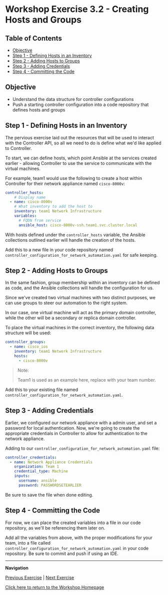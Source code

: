 # Workshop Exercise 3.2 - Creating Hosts and Groups

## Table of Contents

* [Objective](#objective)
* [Step 1 - Defining Hosts in an Inventory](#step-1---defining-hosts-in-an-inventory)
* [Step 2 - Adding Hosts to Groups](#step-2---adding-hosts-to-groups)
* [Step 3 - Adding Credentials](#step-3---adding-credentials)
* [Step 4 - Committing the Code](#step-3---committing-the-code)

## Objective

* Understand the data structure for controller configurations
* Push a starting controller configuration into a code repository that defines hosts and groups

## Step 1 - Defining Hosts in an Inventory
The pervious exercise laid out the resources that will be used to interact with the Controller API, so all we need to do is define what we'd like applied to Controller.

To start, we can define hosts, which point Ansible at the services created earlier - allowing Controller to use the service to communicate with the virtual machines.

For example, team1 would use the following to create a host within Controller for their network appliance named `cisco-8000v`:
```yaml
controller_hosts:
    # Display name
  - name: cisco-8000v
    # What inventory to add the host to
    inventory: team1 Network Infrastructure
    variables:
      # FQDN from service
      ansible_host: cisco-8000v-ssh.team1.svc.cluster.local
```

With hosts defined under the `controller_hosts` variable, the Ansible collections outlined earlier will handle the creation of the hosts.

Add this to a new file in your code repository named `controller_configuration_for_network_automation.yaml` for safe keeping.

## Step 2 - Adding Hosts to Groups
In the same fashion, group membership within an inventory can be defined as code, and the Ansible collections will handle the configuration for us.

Since we've created two virtual machines with two distinct purposes, we can use groups to steer our automation to the right system.

In our case, one virtual machine will act as the primary domain controller, while the other will be a secondary or replica domain controller.

To place the virtual machines in the correct inventory, the following data structure will be used:

```yaml
controller_groups:
  - name: cisco_ios
    inventory: team1 Network Infrastructure
    hosts:
      - cisco-8000v
```

> Note:
>
> Team1 is used as an example here, replace with your team number.

Add this to your existing file named `controller_configuration_for_network_automation.yaml`.

## Step 3 - Adding Credentials
Earlier, we configured our network appliance with a admin user, and set a password for local authentication. Now, we're going to create the appropriate credentials in Controller to allow for authentication to the network appliance.

Adding to our `controller_configuration_for_network_automation.yaml` file:

```yaml
controller_credentials:
  - name: Network Appliance Credentials
    organization: Team 1
    credential_type: Machine
    inputs:
      username: ansible
      password: PASSWORDSETEARLIER
```

Be sure to save the file when done editing.

## Step 4 - Committing the Code
For now, we can place the created variables into a file in our code repository, as we'll be referencing them later on.

Add all the variables from above, with the proper modifications for your team, into a file called `controller_configuration_for_network_automation.yaml` in your code repository. Be sure to commit and push if using an IDE.

---
**Navigation**

[Previous Exercise](../3.1-controller-as-code/) | [Next Exercise](../3.3-linking-to-automation/)

[Click here to return to the Workshop Homepage](../../README.md)
